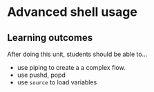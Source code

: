 Advanced shell usage
====================

Learning outcomes
-----------------

After doing this unit, students should be able to...

* use piping to create a a complex flow.
* use pushd, popd
* use `source` to load variables
  